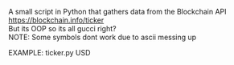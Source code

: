 A small script in Python that gathers data from the Blockchain API https://blockchain.info/ticker  
But its OOP so its all gucci right?  
NOTE: Some symbols dont work due to ascii messing up 
  
EXAMPLE: ticker.py USD
